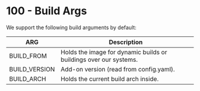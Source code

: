 # 100 - Build Args

We support the following build arguments by default:

| ARG	| Description |
| -- | -- |
| BUILD_FROM |	Holds the image for dynamic builds or buildings over our systems. |
| BUILD_VERSION |	Add-on version (read from config.yaml). |
| BUILD_ARCH | Holds the current build arch inside. |
